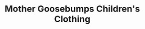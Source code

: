 ---
title: "Mother Goosebumps Children's Clothing"
url: /galesburg/mother-goosebumps-childrens-clothing/
shop: clothes
---